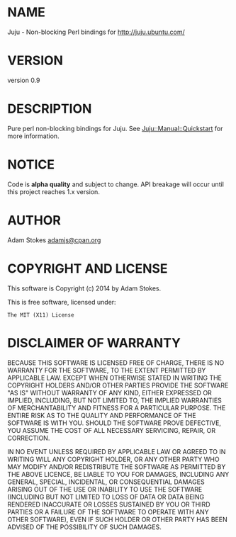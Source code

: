 # NAME

Juju - Non-blocking Perl bindings for http://juju.ubuntu.com/

# VERSION

version 0.9

# DESCRIPTION

Pure perl non-blocking bindings for Juju. See [Juju::Manual::Quickstart](https://metacpan.org/pod/Juju::Manual::Quickstart) for more information.

# NOTICE

Code is **alpha quality** and subject to change. API breakage will occur
until this project reaches 1.x version.

# AUTHOR

Adam Stokes <adamjs@cpan.org>

# COPYRIGHT AND LICENSE

This software is Copyright (c) 2014 by Adam Stokes.

This is free software, licensed under:

    The MIT (X11) License

# DISCLAIMER OF WARRANTY

BECAUSE THIS SOFTWARE IS LICENSED FREE OF CHARGE, THERE IS NO WARRANTY
FOR THE SOFTWARE, TO THE EXTENT PERMITTED BY APPLICABLE LAW. EXCEPT
WHEN OTHERWISE STATED IN WRITING THE COPYRIGHT HOLDERS AND/OR OTHER
PARTIES PROVIDE THE SOFTWARE "AS IS" WITHOUT WARRANTY OF ANY KIND,
EITHER EXPRESSED OR IMPLIED, INCLUDING, BUT NOT LIMITED TO, THE
IMPLIED WARRANTIES OF MERCHANTABILITY AND FITNESS FOR A PARTICULAR
PURPOSE. THE ENTIRE RISK AS TO THE QUALITY AND PERFORMANCE OF THE
SOFTWARE IS WITH YOU. SHOULD THE SOFTWARE PROVE DEFECTIVE, YOU ASSUME
THE COST OF ALL NECESSARY SERVICING, REPAIR, OR CORRECTION.

IN NO EVENT UNLESS REQUIRED BY APPLICABLE LAW OR AGREED TO IN WRITING
WILL ANY COPYRIGHT HOLDER, OR ANY OTHER PARTY WHO MAY MODIFY AND/OR
REDISTRIBUTE THE SOFTWARE AS PERMITTED BY THE ABOVE LICENCE, BE LIABLE
TO YOU FOR DAMAGES, INCLUDING ANY GENERAL, SPECIAL, INCIDENTAL, OR
CONSEQUENTIAL DAMAGES ARISING OUT OF THE USE OR INABILITY TO USE THE
SOFTWARE (INCLUDING BUT NOT LIMITED TO LOSS OF DATA OR DATA BEING
RENDERED INACCURATE OR LOSSES SUSTAINED BY YOU OR THIRD PARTIES OR A
FAILURE OF THE SOFTWARE TO OPERATE WITH ANY OTHER SOFTWARE), EVEN IF
SUCH HOLDER OR OTHER PARTY HAS BEEN ADVISED OF THE POSSIBILITY OF SUCH
DAMAGES.

